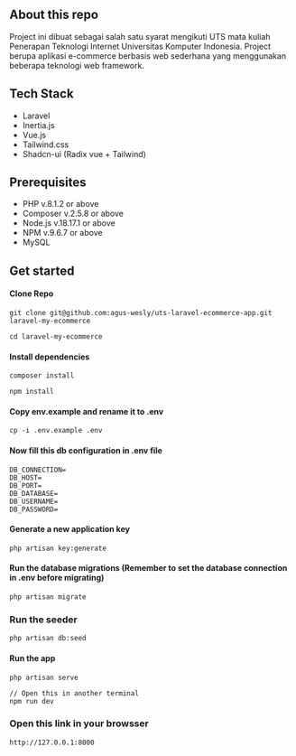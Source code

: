 ## About this repo

Project ini dibuat sebagai salah satu syarat mengikuti UTS mata kuliah Penerapan Teknologi Internet Universitas Komputer Indonesia. Project berupa aplikasi e-commerce berbasis web sederhana yang menggunakan beberapa teknologi web framework.

## Tech Stack

-   Laravel
-   Inertia.js
-   Vue.js
-   Tailwind.css
-   Shadcn-ui (Radix vue + Tailwind)

## Prerequisites

-   PHP v.8.1.2 or above
-   Composer v.2.5.8 or above
-   Node.js v.18.17.1 or above
-   NPM v.9.6.7 or above
-   MySQL

## Get started

#### Clone Repo

```
git clone git@github.com:agus-wesly/uts-laravel-ecommerce-app.git laravel-my-ecommerce
```

```
cd laravel-my-ecommerce
```

#### Install dependencies

```
composer install
```

```
npm install
```

#### Copy env.example and rename it to .env

```
cp -i .env.example .env
```

#### Now fill this db configuration in .env file

```
DB_CONNECTION=
DB_HOST=
DB_PORT=
DB_DATABASE=
DB_USERNAME=
DB_PASSWORD=

```

#### Generate a new application key

```
php artisan key:generate
```

#### Run the database migrations **(Remember to set the database connection in .env before migrating)**

```
php artisan migrate
```

### Run the seeder

```
php artisan db:seed
```

#### Run the app

```
php artisan serve
```

```
// Open this in another terminal
npm run dev
```

### Open this link in your browsser

```
http://127.0.0.1:8000
```
